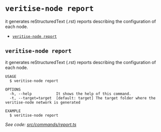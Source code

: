 `veritise-node report`
======================

it generates reStructuredText (.rst) reports describing the configuration of each node.

* [`veritise-node report`](#veritise-node-report)

## `veritise-node report`

it generates reStructuredText (.rst) reports describing the configuration of each node.

```
USAGE
  $ veritise-node report

OPTIONS
  -h, --help           It shows the help of this command.
  -t, --target=target  [default: target] The target folder where the veritise-node network is generated

EXAMPLE
  $ veritise-node report
```

_See code: [src/commands/report.ts](https://github.com/veritise/veritise-node/blob/v1.1.9/src/commands/report.ts)_
